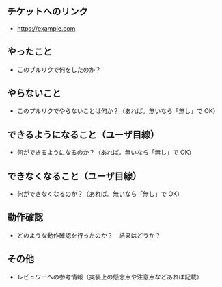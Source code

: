## チケットへのリンク
- https://example.com

## やったこと
- このプルリクで何をしたのか？

## やらないこと
- このプルリクでやらないことは何か？（あれば。無いなら「無し」で OK）

## できるようになること（ユーザ目線）
- 何ができるようになるのか？（あれば。無いなら「無し」で OK）

## できなくなること（ユーザ目線）
- 何ができなくなるのか？（あれば。無いなら「無し」で OK）

## 動作確認
- どのような動作確認を行ったのか？　結果はどうか？

## その他
- レビュワーへの参考情報（実装上の懸念点や注意点などあれば記載）
